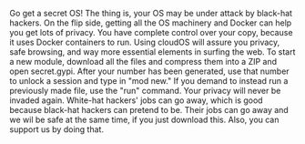 Go get a secret OS! The thing is, your OS may be under attack by black-hat hackers. On the flip side, getting all the OS machinery and Docker can help you get lots of privacy. You have complete control over your copy, because it uses Docker containers to run. Using cloudOS will assure you privacy, safe browsing, and way more essential elements in surfing the web. To start a new module, download all the files and compress them into a ZIP and open secret.gypi. After your number has been generated, use that number to unlock a session and type in "mod new." If you demand to instead run a previously made file, use the "run" command. Your privacy will never be invaded again. White-hat hackers' jobs can go away, which is good because black-hat hackers can pretend to be. Their jobs can go away and we wil be safe at the same time, if you just download this. Also, you can support us by doing that.
